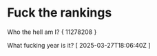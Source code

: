 # Fuck the rankings

Who the hell am I?
{ 11278208 }

What fucking year is it?
[ 2025-03-27T18:06:40Z ]

